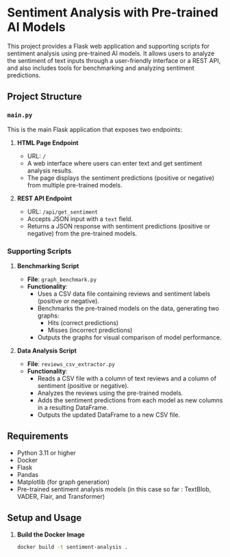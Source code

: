 # Sentiment Analysis with Pre-trained AI Models

This project provides a Flask web application and supporting scripts for sentiment analysis using pre-trained AI models. It allows users to analyze the sentiment of text inputs through a user-friendly interface or a REST API, and also includes tools for benchmarking and analyzing sentiment predictions.

## Project Structure

### `main.py`
This is the main Flask application that exposes two endpoints:

1. **HTML Page Endpoint**  
   - URL: `/`  
   - A web interface where users can enter text and get sentiment analysis results.  
   - The page displays the sentiment predictions (positive or negative) from multiple pre-trained models.

2. **REST API Endpoint**  
   - URL: `/api/get_sentiment`  
   - Accepts JSON input with a `text` field.  
   - Returns a JSON response with sentiment predictions (positive or negative) from the pre-trained models.

### Supporting Scripts

1. **Benchmarking Script**  
   - **File**: `graph_benchmark.py`  
   - **Functionality**:  
     - Uses a CSV data file containing reviews and sentiment labels (positive or negative).  
     - Benchmarks the pre-trained models on the data, generating two graphs:  
       - Hits (correct predictions)  
       - Misses (incorrect predictions)  
     - Outputs the graphs for visual comparison of model performance.

2. **Data Analysis Script**  
   - **File**: `reviews_csv_extractor.py`  
   - **Functionality**:  
     - Reads a CSV file with a column of text reviews and a column of sentiment (positive or negative).  
     - Analyzes the reviews using the pre-trained models.  
     - Adds the sentiment predictions from each model as new columns in a resulting DataFrame.  
     - Outputs the updated DataFrame to a new CSV file.

## Requirements

- Python 3.11 or higher
- Docker
- Flask
- Pandas
- Matplotlib (for graph generation)
- Pre-trained sentiment analysis models (in this case so far : TextBlob, VADER, Flair, and Transformer)

## Setup and Usage

1. **Build the Docker Image**
   ```bash
   docker build -t sentiment-analysis .
